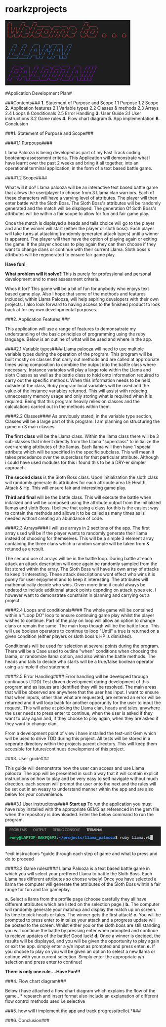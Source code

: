 # roarkzprojects
![Llama Palooza Welcome](/pictures/greeting1.png)

#Application Development Plan#

###Contents###
**1.** Statement of Purpose and Scope
  1.1 Purpose
  1.2 Scope
**2.** Application features
  2.1 Variable types
  2.2 Classes & methods
  2.3 Arrays
  2.4 Loops & Conditionals
  2.5 Error Handling
**3.** User Guide
  3.1 User instructions
  3.2 Game rules
**4.** Flow chart diagram
**5.** App implementation
**6.** Conclusion 

###1. Statement of Purpose and Scope###

####1.1 Purpouse####

Llama Palooza is being developed as part of my Fast Track coding bootcamp assessment criteria. This Application will demonstrate what I have learnt over the past 2 weeks and bring it all together, into an operational terminal application, in the form of a text based battle game.

####1.2 Scope####

What will it do? Llama palooza will be an interactive text based battle game that allows the user/player to choose
from 3 Llama clan warriors. Each of these characters will have a varying level of attributes. The player will then enter battle with the Sloth Boss. The Sloth Boss's attributes will be randomly generated and the match will be displayed. The generation Of Soth Boss's attributes will be within a fair scope to allow for fun and fair game play.

Once the match is displayed a heads and tails choice will go to the player and and the winner will start (either the player or sloth boss). Each player will take turns at attacking (randomly generated attack types) until a winner is apparent. The player will then have the option of playing again or exiting the game. If the player chooses to play again they can then choose if they want to change clans or continue with their current Llama. Sloth boss's attributrs will be regenerated to ensure fair game play.

**Have fun!**

**What problem will it solve?** This is purely for professional and personal development and to meet assessment criteria.

Whos it for? This game will be a bit of fun for anybody who enjoys text based game play. Also I hope that some of the methods and features included, within Llama Palooza, will help aspiring developers with their own projects. I also look forward to having access to the finished product to look back at for my own developmental purposes.

###2. Application Features ###

This application will use a range of features to demonsatrate my understanding of the basic principles of programming using the ruby language. Below is an outline of what will be used and where in the app.

####2.1 Variable types####
Llama palooza will need to use multiple variable types during the operation of the program. This program will be built mostly on classes that carry out methods and are called at appropriate times using composition to combine the output into the battle class where neccesary. Instance variables will play a large role within the Llama and sloth Classes as well as the battle class to hold onto information required to carry out the specific methods. When this information needs to be held, outside of the class, Ruby program local variables will be used and the value of the instance variables returned. This will assist with reducing unneccesary memory usage and only storing what is required when it is required. Being that this program heavily relies on classes and the calculations carried out in the methods within them.

####2.2 Classes####
As previously stated, in the variable type section, Classes will be a large part of this program. I am planning on structuring the game on 3 main classes. 

**The first class** will be the Llama class. Within the llama class there will be 3 sub-classes that inherit directly from the Llama "superclass" to initialize the over-arching attributes of the llamas. Each llama will then have 1 special attribute which will be specified in the specific subclass. This will mean it takes precedance over the superclass for that particular attribute. Although i could have used modules for this i found this to be a DRY-er simpler approach.

**The second class** is the Sloth Boss class. Upon initialization the sloth class will randomly generate its attributes for each attribute area I.E Health, Attack & Hp. This will ensure fair and interesting game play.

**Third and final** will be the battle class. This will execute the battle when initalized and will be composed using the attribute output from the initialized llamas and sloth Boss. I believe that using a class for this is the easiest way to contain the methods and allows it to be called as many times as is needed without creating an abundance of code.

####2.3 Arrays####
I will use arrays in 2 sections of the app. The first array used will be if the player wants to randomly generate their llama instead of choosing for themselves. This will be a simple 3 element array containing the three clans which a random sample will be taken from & retuned as a result.

The second use of arrays will be in the battle loop. During battle at each attack an attack description will once again be randomly sampled from the list stored within the array. The Sloth Boss will have its own array of attacks to keep it interesting. These attack descriptions wont effect who wins it is purely for user enjoyment and to keep it interesting. The attributes will mathematically decide who wins. Given more time it could always be updated to include additional attack points depnding on attack types etc. I however want to demonstrate constraint in planning and carrying out a project.

####2.4 Loops and conditionals####
The whole game will be contained within a "Loop DO" loop to ensure continuing game play whilst the player wishes to continue. Part of the play on loop will allow an option to change clans or remain the same. The main loop though will be the battle loop. This will use boolean operators to continue to loop "Until" a true is returned on a given condition (either players or sloth boss's HP is dimished).

Conditionals will be used for selection at several points during the program. There will be a Case used to outline "when" conditions when choosing the laama, or randomize llama option, and also within the battle methods. The heads and tails to decide who starts will be a true/false boolean operator using a simple if else statement. 

####2.5 Error Handling####
Error handling will be developed through continuous (TDD) Test dirven development during development of this program and as issues are identified they will be resolved. The main areas that will be observed are anywhere that the user has input. I want to ensure that when inputs, other than what are requested, are entered an error will be returned and it will loop back for another opporunity for the user to input the request. This will arise at picking the Llama clan, heads and tales, anywhere the user needs to press enter to continue, when the user is asked if they want to play again and, if they choose to play again, when they are asked if they want to change clan.

From a development point of view i have installed the test-unit Gem which will be used to drive TDD during this project. All tests will be stored in a seperate directory within the projects parent directory. This will keep them accesible for future/continues development of this project.

###3. User guide###

This guide will demonstrate how the user can access and use Llama palooza. The app will be presented in such a way that it will contain explicit instructions on how to play and be very easy to self navigate without much direction. each screen will prompt the user onto the next and the rules will be set out in an weasy to understand manner within the app and are also below for your convenience.

####3.1 User instrucitons####
**Start up**
To run the application you must have ruby installed with the appropriate GEMS as referenced in the gem file when the repository is downloaded. Enter the below command to run the program.

![Start up](/pictures/startup.png)


*exit instructions
*guide through each step of game and what to press and do to proceed

####3.2 Game rules####
Llama Palooza is a text based battle game in which you will select your preffered Llama to battle the Sloth Boss.
Each Llama has different attributes so choose wisely! Once you have selected a llama the computer will generate the attributes of the Sloth Boss wihtin a fair range for fun and fair gameplay.

**a.** Select a llama from the profile page (choose carefully they all have different attributes which are listed on the selection page.)
**b.** The computer will randomly generate your matchup and display the match up on screen. Its time to pick heads or tales. The winner gets the first attack!
**c.** You will be prompted to press enter to initalize your attack and a progress update will be posted to the screen. Whilst either you or the sloth boss are still standing you will continue the battle by pressing enter when prompted and continue to recieve updates of the battle! Good luck!
**d.** Once a winner is decided, the results will be displayed, and you will be given the opportunity to play again or exit the app. simply enter a y/n input as prompted and press enter.
**e.** If you choose to play on you will be given an option to select a new llama or cotinue with your current selection. Simply enter the appropriate y/n selection and press enter to continue!

**There is only one rule....Have Fun!!!**

###4. Flow chart diagram###

Below i have attached a flow chart diagram which explains the flow of the game.. * research and insert format also include an explanation of different flow control methods used i.e selective 

###5. how will i implement the app and track progress(trello).*###

###6. Conclusion###

